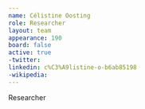 ```yaml
---
name: Célistine Oosting
role: Researcher
layout: team
appearance: 190
board: false
active: true
-twitter: 
linkedin: c%C3%A9listine-o-b6ab85198
-wikipedia: 
---
```

Researcher